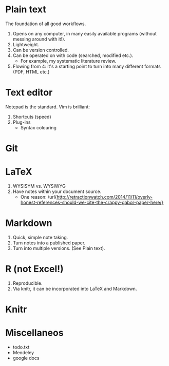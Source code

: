 # Plain text

The foundation of all good workflows.

1. Opens on any computer, in many easily available programs (without messing around with it!).
2. Lightweight.
3. Can be version controlled.
4. Can be operated on with code (searched, modified etc.).
	- For example, my systematic literature review.
5. Flowing from 4: it's a starting point to turn into many different formats (PDF, HTML etc.)

# Text editor

Notepad is the standard. Vim is brilliant:

1. Shortcuts (speed)
2. Plug-ins
	- Syntax colouring

# Git

# LaTeX

1. WYSISYM vs. WYSIWYG
2. Have notes within your document source.
	- One reason: \url{http://retractionwatch.com/2014/11/11/overly-honest-references-should-we-cite-the-crappy-gabor-paper-here/}

# Markdown

1. Quick, simple note taking.
2. Turn notes into a published paper.
3. Turn into multiple versions. (See Plain text).

# R (not Excel!)

1. Reproducible.
2. Via knitr, it can be incorporated into LaTeX and Markdown.

# Knitr

# Miscellaneos

- todo.txt
- Mendeley
- google docs
